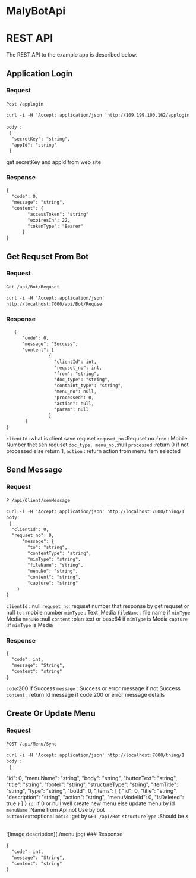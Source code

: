 # MalyBotApi

# REST API

The REST API to the example app is described below.

## Application Login
 
### Request

`Post /applogin`

    curl -i -H 'Accept: application/json 'http://109.199.100.162/applogin
    
    body :
     {
      "secretKey": "string",
      "appId": "string"
     }
get secretKey and appId from web site 
### Response

    {
      "code": 0,
      "message": "string",
      "content": {
            "accessToken": "string"
            "expiresIn": 22,
            "tokenType": "Bearer"
          }
    }

## Get Requset From Bot

### Request

`Get /api/Bot/Requset`

    curl -i -H 'Accept: application/json'  http://localhost:7000/api/Bot/Requse

### Response

       {
          "code": 0,
          "message": "Success",
          "content": [
                    {
                      "clientId": int,
                      "requset_no": int,
                      "from": "string",
                      "doc_type": "string",
                      "containt_type": "string",
                      "menu_no": null,
                      "processed": 0,
                      "action": null,
                      "param": null
                    }
           ]
    }
`clientId` :what is client save requset
`requset_no` :Requset no
`from` : Mobile Number thet sen requset
`doc_type, menu_no,`:null
`processed` :return 0 if not processed else return 1,
`action` : return action from menu item selected

## Send Message

### Request

`P /api/Client/senMessage`

    
    curl -i -H 'Accept: application/json' http://localhost:7000/thing/1
    body:
     {
      "clientId": 0,
      "requset_no": 0,
          "message": {
            "to": "string",
            "contentType": "string",
            "mimType": "string",
            "fileName": "string",
            "menuNo": "string",
            "content": "string",
            "capture": "string"
        }
    }
`clientId` : null
`requset_no`: requset number that response by get requset or null
`to` : mobile number
`mimType` : Text ,Media 
`fileName` : file name if `mimType` Media
`menuNo` :null
`content` :plan text or base64 if `mimType` is Media
`capture` :if `mimType` is Media
### Response

    {
      "code": int,
      "message": "String",
      "content": "string"
    }
`code`:200 if  Success
`message` : Success or error message if not Success
`content` : return Id message if code 200 or error message details

## Create Or Update Menu

### Request

`POST /api/Menu/Sync`

    curl -i -H 'Accept: application/json' http://localhost:7000/thing/1
    body :
     {
  "id": 0,
  "menuName": "string",
  "body": "string",
  "buttonText": "string",
  "title": "string",
  "footer": "string",
  "structureType": "string",
  "itemTitle": "string",
  "type": "string",
  "botId": 0,
  "items": [
    {
      "id": 0,
      "title": "string",
      "description": "string",
      "action": "string",
      "menuModelId": 0,
      "isDeleted": true
    }
  ]
}
`id`: if 0 or null well create new menu  else update menu by id <br />
`menuName` :Name from Api not Use by bot <br /> 
`buttonText`:optional 
`botId` :get by `GET /api/Bot`
`structureType` :Should be `X`<br />

 <br />
![image description](./menu.jpg)
### Response

    {
      "code": int,
      "message": "String",
      "content": "string"
    }

